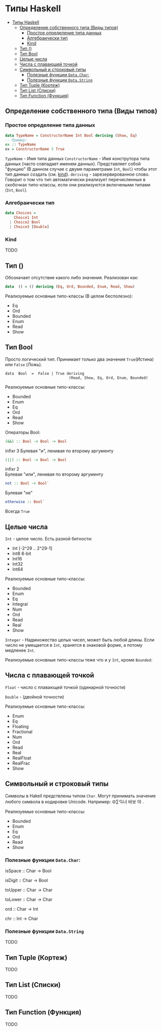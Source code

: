 # Типы Haskell

- [Типы Haskell](#типы-haskell)
  - [Определение собственного типа (Виды типов)](#определение-собственного-типа-виды-типов)
    - [Простое определение типа данных](#простое-определение-типа-данных)
    - [Алгебраически тип](#алгебраически-тип)
    - [Kind](#kind)
  - [Тип ()](#тип-)
  - [Тип Bool](#тип-bool)
  - [Целые числа](#целые-числа)
  - [Числа с плавающей точкой](#числа-с-плавающей-точкой)
  - [Символьный и строковый типы](#символьный-и-строковый-типы)
    - [Полезные функции `Data.Char`:](#полезные-функции-datachar)
    - [Полезные функции `Data.String`](#полезные-функции-datastring)
  - [Тип Tuple (Кортеж)](#тип-tuple-кортеж)
  - [Тип List (Списки)](#тип-list-списки)
  - [Тип Function (Функция)](#тип-function-функция)

## Определение собственного типа (Виды типов)

### Простое определение типа данных

```Haskell
data TypeName = ConstructorName Int Bool deriving (Show, Eq)
-- Пример:
ex :: TypeName
ex = ConstructorName 5 True
```

`TypeName` - Имя типа данных
`ConstructorName` - Имя конструтора типа данных (часто совпадает именем данных). Представляет собой "фунцию" (В данном случае с двумя параметрами `Int`, `Bool`) чтобы этот тип данных создать (см. [kind](#kind)). 
`deriving` - зарезервированное слово. Говорит о том что тип автоматически реализует перечисленные в скобочках типо-классы, если они реализуются включеными типами (`Int`, `Bool`).

### Алгебраически тип



```Haskell
data Choices = 
    Choice1 Int
  | Choice2 Bool
  | Choice3 [Double]
```

### Kind

TODO 

## Тип ()

Обозначает отсутствие какого либо значения. Реализован как:

```Haskell
data  () = () deriving (Eq, Ord, Bounded, Enum, Read, Show)
```

Реализуемые основные типо-классы (В целом бесполезно):

- Eq
- Ord
- Bounded
- Enum
- Read
- Show

## Тип Bool

Просто логический тип. Принимает только два значения `True`(Истина) или `False` (Ложь).

```Hakell
data  Bool  =  False | True deriving  
                             (Read, Show, Eq, Ord, Enum, Bounded) 
```

Реализуемые основные типо-классы:

- Bounded
- Enum
- Eq
- Ord
- Read
- Show

Операторы Bool:

```Haskell
(&&) :: Bool -> Bool -> Bool
``` 
infixr 3
Булевая "и", ленивая по второму аргументу

```Haskell
(||) :: Bool -> Bool -> Bool
```
infixr 2  
Булевая "или", ленивая по второму аргументу

```Haskell
not :: Bool -> Bool`
```
Булевая "не"

```Haskell
otherwise :: Bool`
```
Всегда `True`

## Целые числа

`Int` - целое число. Есть разной битности:

- Int [-2^29 .. 2^29-1]
- Int8 8-bit
- Int16
- Int32
- Int64
  
Реализуемые основные типо-классы:

- Bounded
- Enum
- Eq	 
- Integral
- Num
- Ord	 
- Read
- Real
- Show
 
`Integer` - Надмножество целых чисел, может быть любой длины. Если число не умещается в `Int`, хранятся в знаковой форме, а потому медленее `Int`.

Реализуемые основные типо-классы теже что и у `Int`, кроме `Bounded`:

## Числа с плавающей точкой

`Float` - число с плавающей точкой (одинарной точности)

`Double` - (двойной точности)

Реализуемые основные типо-классы:

- Enum
- Eq
- Floating
- Fractional
- Num
- Ord
- Read
- Real
- RealFloat
- RealFrac
- Show

## Символьный и строковый типы
 
Символы в Hakell предствлены типом `Char`. Могут принимать значение любого символа в кодировке Unicode. Например: ☮∑💘너 바보 야 .

Реализуемые основные типо-классы:

- Bounded
- Enum
- Eq
- Ord	 
- Read
- Show
  
### Полезные функции `Data.Char`:

isSpace :: Char -> Bool

isDigit :: Char -> Bool

toUpper :: Char -> Char

toLower :: Char -> Char

ord :: Char -> Int

chr :: Int -> Char

### Полезные функции `Data.String`

TODO

## Тип Tuple (Кортеж)

TODO

## Тип List (Списки)

TODO

## Тип Function (Функция)

TODO
